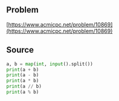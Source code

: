 ## Problem

[https://www.acmicpc.net/problem/10869](https://www.acmicpc.net/problem/10869)

## Source

```py
a, b = map(int, input().split())
print(a + b)
print(a - b)
print(a * b)
print(a // b)
print(a % b)
```